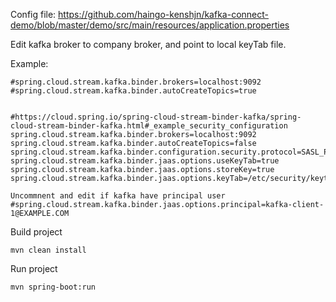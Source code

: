 
Config file: https://github.com/haingo-kenshjn/kafka-connect-demo/blob/master/demo/src/main/resources/application.properties

Edit kafka broker to company broker, and point to local keyTab file.

Example:

```
#spring.cloud.stream.kafka.binder.brokers=localhost:9092
#spring.cloud.stream.kafka.binder.autoCreateTopics=true


#https://cloud.spring.io/spring-cloud-stream-binder-kafka/spring-cloud-stream-binder-kafka.html#_example_security_configuration
spring.cloud.stream.kafka.binder.brokers=localhost:9092
spring.cloud.stream.kafka.binder.autoCreateTopics=false
spring.cloud.stream.kafka.binder.configuration.security.protocol=SASL_PLAINTEXT
spring.cloud.stream.kafka.binder.jaas.options.useKeyTab=true
spring.cloud.stream.kafka.binder.jaas.options.storeKey=true
spring.cloud.stream.kafka.binder.jaas.options.keyTab=/etc/security/keytabs/kafka_client.keytab

Uncommnent and edit if kafka have principal user
#spring.cloud.stream.kafka.binder.jaas.options.principal=kafka-client-1@EXAMPLE.COM
```


Build project
```
mvn clean install
```

Run project

```
mvn spring-boot:run
```
